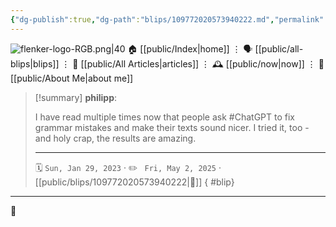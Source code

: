 ```yaml
---
{"dg-publish":true,"dg-path":"blips/109772020573940222.md","permalink":"/blips/109772020573940222/","title":"philipp on mastodon @ 2023-01-29"}
---
```



<div class="transclusion internal-embed is-loaded"><div class="markdown-embed">




![flenker-logo-RGB.png|40](/img/user/attachments/flenker-logo-RGB.png)
🏠 [[public/Index\|home]]  ⋮ 🗣️ [[public/all-blips\|blips]] ⋮  📝 [[public/All Articles\|articles]]  ⋮ 🕰️ [[public/now\|now]] ⋮ 🪪 [[public/About Me\|about me]]


</div></div>


> [!summary] **philipp**:
>
> I have read multiple times now that people ask #ChatGPT to fix grammar mistakes and make their texts sound nicer. I tried it, too - and holy crap, the results are amazing.
> - - -
>
> 🗓️ <code>Sun, Jan 29, 2023</code>  · ✏️ <code> Fri, May 2, 2025</code>  · [[public/blips/109772020573940222\|🔗]]
{ #blip}


- - -

 👾
